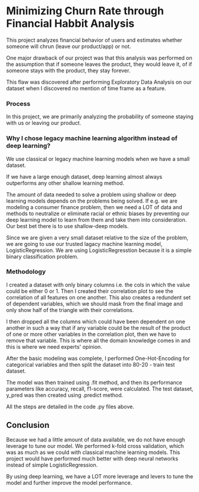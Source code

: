 # Minimizing Churn Rate through Financial Habbit Analysis

This project analyzes financial behavior of users and estimates whether someone will chrun (leave our product/app) or not.

One major drawback of our project was that this analysis was performed on the assumption that if someone leaves the product, they would leave it, of if someone stays with the product, they stay forever.

This flaw was discovered after performing Exploratory Data Analysis on our dataset when I discovered no mention of time frame as a feature.

### Process

In this project, we are primarily analyzing the probability of someone staying with us or leaving our product.

### Why I chose legacy machine learning algorithm instead of deep learning?

We use classical or legacy machine learning models when we have a small dataset. 

If we have a large enough dataset, deep learning almost always outperforms any other shallow learning method.

The amount of data needed to solve a problem using shallow or deep learning models depends on the problems being solved. If e.g. we are modeling a consumer finance problem, then we need a LOT of data and methods to neutralize or eliminate racial or ethnic biases by preventing our deep learning model to learn from them and take them into consideration. Our best bet there is to use shallow-deep models.

Since we are given a very small dataset relative to the size of the problem, we are going to use our trusted lagacy machine learning model, LogisticRegression. We are using LogisticRegresstion because it is a simple binary classification problem.

### Methodology

I created a dataset with only binary columns i.e. the cols in which the value could be either 0 or 1. Then I created their correlation plot to see the correlation of all features on one another. This also creates a redundent set of dependent variables, which we should mask from the final image and only show half of the triangle with their correlations.

I then dropped all the columns which could have been dependent on one another in such a way that if any variable could be the result of the product of one or more other variables in the correlation plot, then we have to remove that variable. This is where all the domain knowledge comes in and this is where we need experts' opinion.

After the basic modeling was complete, I performed One-Hot-Encoding for categorical variables and then split the dataset into 80-20 - train test dataset.

The model was then trained using .fit method, and then its performance parameters like accuracy, recall, f1-score, were calculated. The test dataset, y_pred was then created using .predict method.

All the steps are detailed in the code .py files above.

## Conclusion

Because we had a little amount of data available, we do not have enough leverage to tune our model. We performed k-fold cross validation, which was as much as we could with classical machine learning models. This project would have performed much better with deep neural networks instead of simple LogisticRegression. 

By using deep learning, we have a LOT more leverage and levers to tune the model and further improve the model performance. 

